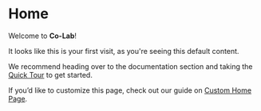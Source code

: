 # Home

Welcome to **Co-Lab**!

It looks like this is your first visit, as you're seeing this default content.

We recommend heading over to the documentation section and taking 
the [Quick Tour](@nav/doc/tutorials/quick-tour) to get started.

If you’d like to customize this page, check out our guide on 
[Custom Home Page](@nav/doc/how-to/custom-home).
